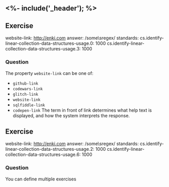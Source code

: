<%- include('_header'); %>
---
## Exercise
website-link: http://enki.com
answer: /some\sregex/
standards:
    cs.identify-linear-collection-data-structures-usage.0: 1000
    cs.identify-linear-collection-data-structures-usage.3: 1000
### Question
The property `website-link` can be one of:
- `github-link`
- `codewars-link`
- `glitch-link`
- `website-link`
- `sqlfiddle-link`
- `codepen-link`
The term in front of link determines what help text is displayed, and how the system interprets the response.

## Exercise
website-link: http://enki.com
answer: /some\sregex/
standards:
    cs.identify-linear-collection-data-structures-usage.2: 1000
    cs.identify-linear-collection-data-structures-usage.6: 1000
### Question
You can define multiple exercises